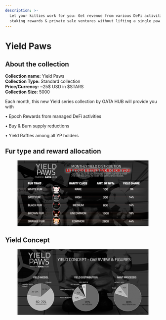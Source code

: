 ```yaml
---
description: >-
  Let your kitties work for you: Get revenue from various DeFi activities,
  staking rewards & private sale ventures without lifting a single paw.
---
```


# Yield Paws

## About the collection

**Collection name:** Yield Paws \
**Collection Type:** Standard collection \
**Price/Currency:** \~25$ USD in $STARS\
**Collection Size**: 5000

Each month, this new Yield series collection by GATA HUB will provide you with&#x20;

• Epoch Rewards from managed DeFi activities &#x20;

• Buy & Burn supply reductions &#x20;

• Yield Raffles among all YP holders&#x20;

## Fur type and reward allocation&#x20;

<figure><img src="../../.gitbook/assets/image (55).png" alt=""><figcaption></figcaption></figure>

## Yield Concept

<figure><img src="../../.gitbook/assets/image (1).png" alt=""><figcaption></figcaption></figure>
